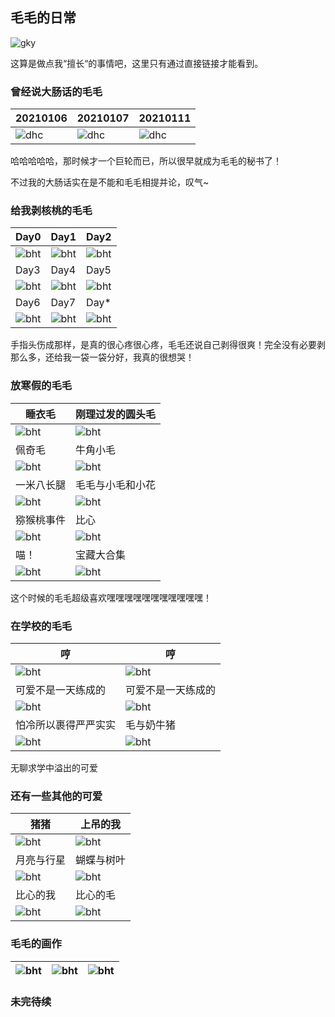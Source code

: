 ## 毛毛的日常

![gky](/mao/qlgky_2.png)

这算是做点我“擅长“的事情吧，这里只有通过直接链接才能看到。

### 曾经说大肠话的毛毛

|20210106|20210107|20210111|
|---|---|---|
|![dhc](/mao/dch_20210106.jpg)|![dhc](/mao/dch_20210107.jpg)|![dhc](/mao/dch_20210111.jpg)|

哈哈哈哈哈，那时候才一个巨轮而已，所以很早就成为毛毛的秘书了！

不过我的大肠话实在是不能和毛毛相提并论，叹气~

### 给我剥核桃的毛毛

|Day0|Day1|Day2|
|---|---|---|
|![bht](/mao/bht_0.jpg)|![bht](/mao/bht_1.jpg)|![bht](/mao/bht_2.jpg)|
|Day3|Day4|Day5|
|![bht](/mao/bht_3.jpg)|![bht](/mao/bht_4.jpg)|![bht](/mao/bht_5.jpg)|
|Day6|Day7|Day*|
|![bht](/mao/bht_6.jpg)|![bht](/mao/bht_7.jpg)|![bht](/mao/bht_9.jpg)|

手指头伤成那样，是真的很心疼很心疼，毛毛还说自己剥得很爽！完全没有必要剥那么多，还给我一袋一袋分好，我真的很想哭！

### 放寒假的毛毛

|睡衣毛|刚理过发的圆头毛|
|---|---|
|![bht](/mao/fhj_1.jpg)|![bht](/mao/fhj_4.jpg)|
|佩奇毛|牛角小毛|
|![bht](/mao/fhj_2.jpeg)|![bht](/mao/fhj_3.jpg)
|一米八长腿|毛毛与小毛和小花|
|![bht](/mao/fhj_5.jpg)|![bht](/mao/fhj_6.jpg)|
|猕猴桃事件|比心|
|![bht](/mao/mht.jpg)|![bht](/mao/fhj_8.jpg)|
|喵！|宝藏大合集|
|![bht](/mao/fhj_9.jpg)|![bht](/mao/fhj_10.jpg)|

这个时候的毛毛超级喜欢嘿嘿嘿嘿嘿嘿嘿嘿嘿嘿嘿！

### 在学校的毛毛

|哼|哼|
|---|---|
|![bht](/mao/zxx_1.jpeg)|![bht](/mao/zxx_1.jpeg)|
|可爱不是一天练成的|可爱不是一天练成的|
|![bht](/mao/zxx_2.jpg)|![bht](/mao/zxx_3.jpg)|
|怕冷所以裹得严严实实|毛与奶牛猪|
|![bht](/mao/zxx_4.jpg)|![bht](/mao/zxx_5.jpg)|

无聊求学中溢出的可爱

### 还有一些其他的可爱

|猪猪|上吊的我|
|---|---|
|![bht](/mao/zhuzhu.jpg)|![bht](/mao/sddw2.jpg)|
|月亮与行星|蝴蝶与树叶|
|![bht](/mao/riyue.jpg)|![bht](/mao/hudie.jpg)|
|比心的我|比心的毛|
|![bht](/mao/bixin1.jpg)|![bht](/mao/bixin2.jpg)|

### 毛毛的画作

|![bht](/mao/huazuo1.jpg)|![bht](/mao/huazuo2.jpg)|![bht](/mao/huazuo3.jpg)|
|---|---|---|

### 未完待续

